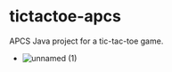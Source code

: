 # tictactoe-apcs
APCS Java project for a tic-tac-toe game.

* ![unnamed (1)](https://user-images.githubusercontent.com/68828516/146659834-b153c3d3-3097-4038-8a08-415d4d86753c.png)

